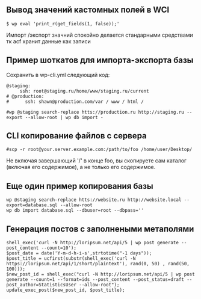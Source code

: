 ## Вывод значений кастомных полей в WCI
`$ wp eval 'print_r(get_fields(1, false));'`

Импорт /экспорт значний спокойно делается стандарными средствами тк  acf хранит данные как записи

## Пример шоткатов для импорта-экспорта базы
Сохранить в wp-cli.yml следующий код:
```
@staging: 
     ssh: root@staging.ru/home/www/staging.ru/current
# @production: 
#      ssh: shawn@production.com/var / www / html /

#wp @staging search-replace htts://production.ru http://staging.ru --export --allow-root | wp db import -
```

## CLI копирование файлов с сервера
```
#scp -r root@your.server.example.com:/path/to/foo /home/user/Desktop/
```
Не включая завершающий '/' в конце foo, вы скопируете сам каталог (включая его содержимое), а не только его содержимое.

## Еще один пример копирования базы
```
wp @staging search-replace htts://website.ru http://website.local --export=database.sql --allow-root
wp db import database.sql --dbuser=root --dbpass=''
```

## Генерация постов с заполнеными метаполями
```
shell_exec('curl -N http://loripsum.net/api/5 | wp post generate --post_content --count=10');
$post_date = date('Y-m-d-h-i-s',strtotime("-1 days"));
$post_title = ucfirst(substr(shell_exec('curl -N https://loripsum.net/api/1/short/plaintext'), rand(0, 50) , rand(50, 100)));
$new_post_id = shell_exec("curl -N http://loripsum.net/api/5 | wp post generate --count=1 --format=ids --post_content --post_status=draft --post_author=StatisticsUser --allow-root");
update_exec_post($new_post_id, $post_title);
```
